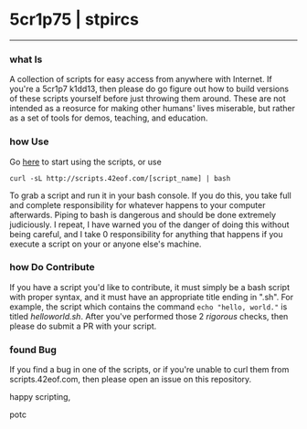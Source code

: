 # 5cr1p75 | stpircs
-----

### what Is
A collection of scripts for easy access from anywhere with Internet. If you're a 5cr1p7 k1dd13, then please do go figure out how to build versions of these scripts yourself before just throwing them around. These are not intended as a reosurce for making other humans' lives miserable, but rather as a set of tools for demos, teaching, and education. 

### how Use
Go [here](http://scripts.42eof.com) to start using the scripts, or use
```
curl -sL http://scripts.42eof.com/[script_name] | bash
```
To grab a script and run it in your bash console. If you do this, you take full and complete responsibility for whatever happens to your computer afterwards. Piping to bash is dangerous and should be done extremely judiciously. I repeat, I have warned you of the danger of doing this without being careful, and I take 0 responsibility for anything that happens if you execute a script on your or anyone else's machine. 

### how Do Contribute
If you have a script you'd like to contribute, it must simply be a bash script with proper syntax, and it must have an appropriate title ending in ".sh". For example, the script which contains the command ```echo "hello, world."``` is titled _helloworld.sh_. After you've performed those 2 _rigorous_ checks, then please do submit a PR with your script. 

### found Bug
If you find a bug in one of the scripts, or if you're unable to curl them from scripts.42eof.com, then please open an issue on this repository. 

happy scripting,

potc

